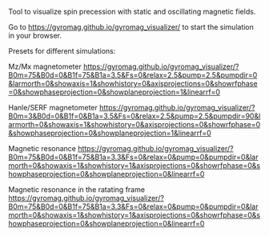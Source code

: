 Tool to visualize spin precession with static and oscillating magnetic fields.

Go to https://gyromag.github.io/gyromag_visualizer/ to start the simulation in your browser.

Presets for different simulations:

Mz/Mx magnetometer
https://gyromag.github.io/gyromag_visualizer/?B0m=75&B0d=0&B1f=75&B1a=3.5&Fs=0&relax=2.5&pump=2.5&pumpdir=0&larmorth=0&showaxis=1&showhistory=0&axisprojections=0&showrfphase=0&showphaseprojection=0&showplaneprojection=1&linearrf=0

Hanle/SERF magnetometer
https://gyromag.github.io/gyromag_visualizer/?B0m=3&B0d=0&B1f=0&B1a=3.5&Fs=0&relax=2.5&pump=2.5&pumpdir=90&larmorth=0&showaxis=1&showhistory=0&axisprojections=0&showrfphase=0&showphaseprojection=0&showplaneprojection=1&linearrf=0

Magnetic resonance
https://gyromag.github.io/gyromag_visualizer/?B0m=75&B0d=0&B1f=75&B1a=3.3&Fs=0&relax=0&pump=0&pumpdir=0&larmorth=0&showaxis=1&showhistory=1&axisprojections=0&showrfphase=0&showphaseprojection=0&showplaneprojection=0&linearrf=0

Magnetic resonance in the ratating frame
https://gyromag.github.io/gyromag_visualizer/?B0m=75&B0d=0&B1f=75&B1a=3.3&Fs=0&relax=0&pump=0&pumpdir=0&larmorth=0&showaxis=1&showhistory=1&axisprojections=0&showrfphase=0&showphaseprojection=0&showplaneprojection=0&linearrf=0






